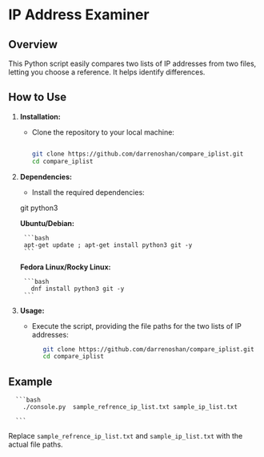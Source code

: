 # IP Address Examiner

## Overview

This Python script easily compares two lists of IP addresses from two files, letting you choose a reference. It helps identify differences.

## How to Use

1. **Installation:**
   - Clone the repository to your local machine:

     ```bash

     git clone https://github.com/darrenoshan/compare_iplist.git
     cd compare_iplist

     ```
2. **Dependencies:**
   - Install the required dependencies:

    git
    python3

      **Ubuntu/Debian:**

        ```bash
        apt-get update ; apt-get install python3 git -y
        ```

      **Fedora Linux/Rocky Linux:**

        ```bash
          dnf install python3 git -y
        ```


3. **Usage:**
   - Execute the script, providing the file paths for the two lists of IP addresses:

     ```bash
        git clone https://github.com/darrenoshan/compare_iplist.git
        cd compare_iplist

     ```


## Example

      ```bash
        ./console.py  sample_refrence_ip_list.txt sample_ip_list.txt

      ```
 Replace `sample_refrence_ip_list.txt` and `sample_ip_list.txt` with the actual file paths.
 